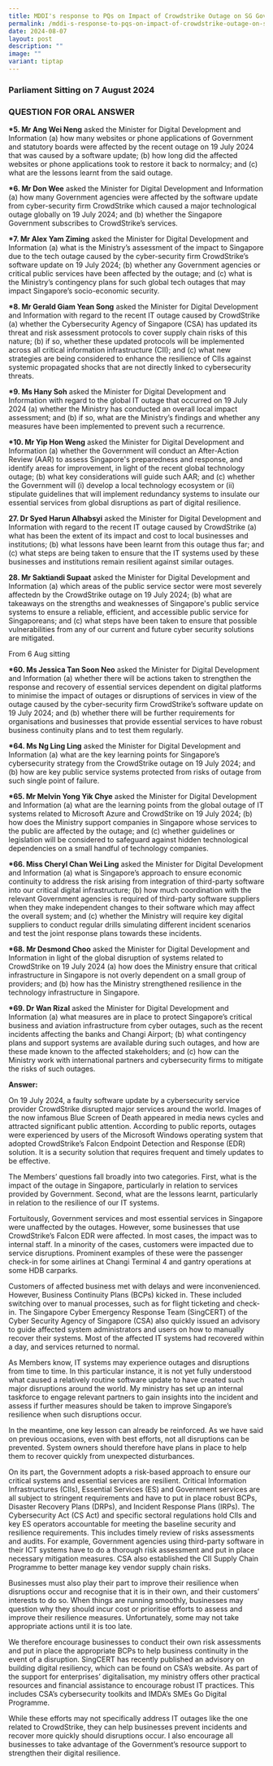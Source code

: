 ```yaml
---
title: MDDI's response to PQs on Impact of Crowdstrike Outage on SG Gov Services
permalink: /mddi-s-response-to-pqs-on-impact-of-crowdstrike-outage-on-sg-gov-services/
date: 2024-08-07
layout: post
description: ""
image: ""
variant: tiptap
---
```

<h3>Parliament Sitting on 7 August 2024</h3>
<h3>QUESTION FOR ORAL ANSWER</h3>
<p><strong>*5. Mr Ang Wei Neng</strong> asked the Minister for Digital Development
and Information (a) how many websites or phone applications of Government
and statutory boards were affected by the recent outage on 19 July 2024
that was caused by a software update; (b) how long did the affected websites
or phone applications took to restore it back to normalcy; and (c) what
are the lessons learnt from the said outage.</p>
<p><strong>*6. Mr Don Wee</strong> asked the Minister for Digital Development
and Information (a) how many Government agencies were affected by the software
update from cyber-security firm CrowdStrike which caused a major technological
outage globally on 19 July 2024; and (b) whether the Singapore Government
subscribes to CrowdStrike’s services.</p>
<p><strong>*7. Mr Alex Yam Ziming</strong> asked the Minister for Digital
Development and Information (a) what is the Ministry’s assessment of the
impact to Singapore due to the tech outage caused by the cyber-security
firm CrowdStrike’s software update on 19 July 2024; (b) whether any Government
agencies or critical public services have been affected by the outage;
and (c) what is the Ministry’s contingency plans for such global tech outages
that may impact Singapore’s socio-economic security.</p>
<p><strong>*8. Mr Gerald Giam Yean Song</strong> asked the Minister for Digital
Development and Information with regard to the recent IT outage caused
by CrowdStrike (a) whether the Cybersecurity Agency of Singapore (CSA)
has updated its threat and risk assessment protocols to cover supply chain
risks of this nature; (b) if so, whether these updated protocols will be
implemented across all critical information infrastructure (CII); and (c)
what new strategies are being considered to enhance the resilience of CIIs
against systemic propagated shocks that are not directly linked to cybersecurity
threats.</p>
<p><strong>*9. Ms Hany Soh</strong> asked the Minister for Digital Development
and Information with regard to the global IT outage that occurred on 19
July 2024 (a) whether the Ministry has conducted an overall local impact
assessment; and (b) if so, what are the Ministry’s findings and whether
any measures have been implemented to prevent such a recurrence.</p>
<p><strong>*10. Mr Yip Hon Weng</strong> asked the Minister for Digital Development
and Information (a) whether the Government will conduct an After-Action
Review (AAR) to assess Singapore's preparedness and response, and identify
areas for improvement, in light of the recent global technology outage;
(b) what key considerations will guide such AAR; and (c) whether the Government
will (i) develop a local technology ecosystem or (ii) stipulate guidelines
that will implement redundancy systems to insulate our essential services
from global disruptions as part of digital resilience.</p>
<p><strong>27. Dr Syed Harun Alhabsyi</strong> asked the Minister for Digital
Development and Information with regard to the recent IT outage caused
by CrowdStrike (a) what has been the extent of its impact and cost to local
businesses and institutions; (b) what lessons have been learnt from this
outage thus far; and (c) what steps are being taken to ensure that the
IT systems used by these businesses and institutions remain resilient against
similar outages.</p>
<p><strong>28. Mr Saktiandi Supaat</strong> asked the Minister for Digital
Development and Information (a) which areas of the public service sector
were most severely affectedn by the CrowdStrike outage on 19 July 2024;
(b) what are takeaways on the strengths and weaknesses of Singapore's public
service systems to ensure a reliable, efficient, and accessible public
service for Singaporeans; and (c) what steps have been taken to ensure
that possible vulnerabilities from any of our current and future cyber
security solutions are mitigated.</p>
<p>From 6 Aug sitting</p>
<p><strong>*60. Ms Jessica Tan Soon Neo</strong> asked the Minister for Digital
Development and Information (a) whether there will be actions taken to
strengthen the response and recovery of essential services dependent on
digital platforms to minimise the impact of outages or disruptions of services
in view of the outage caused by the cyber-security firm CrowdStrike’s software
update on 19 July 2024; and (b) whether there will be further requirements
for organisations and businesses that provide essential services to have
robust business continuity plans and to test them regularly.</p>
<p><strong>*64. Ms Ng Ling Ling</strong> asked the Minister for Digital Development
and Information (a) what are the key learning points for Singapore’s cybersecurity
strategy from the CrowdStrike outage on 19 July 2024; and (b) how are key
public service systems protected from risks of outage from such single
point of failure.</p>
<p><strong>*65. Mr Melvin Yong Yik Chye</strong> asked the Minister for Digital
Development and Information (a) what are the learning points from the global
outage of IT systems related to Microsoft Azure and CrowdStrike on 19 July
2024; (b) how does the Ministry support companies in Singapore whose services
to the public are affected by the outage; and (c) whether guidelines or
legislation will be considered to safeguard against hidden technological
dependencies on a small handful of technology companies.</p>
<p><strong>*66. Miss Cheryl Chan Wei Ling</strong> asked the Minister for
Digital Development and Information (a) what is Singapore’s approach to
ensure economic continuity to address the risk arising from integration
of third-party software into our critical digital infrastructure; (b) how
much coordination with the relevant Government agencies is required of
third-party software suppliers when they make independent changes to their
software which may affect the overall system; and (c) whether the Ministry
will require key digital suppliers to conduct regular drills simulating
different incident scenarios and test the joint response plans towards
these incidents.</p>
<p><strong>*68. Mr Desmond Choo</strong> asked the Minister for Digital Development
and Information in light of the global disruption of systems related to
CrowdStrike on 19 July 2024 (a) how does the Ministry ensure that critical
infrastructure in Singapore is not overly dependent on a small group of
providers; and (b) how has the Ministry strengthened resilience in the
technology infrastructure in Singapore.</p>
<p><strong>*69. Dr Wan Rizal</strong> asked the Minister for Digital Development
and Information (a) what measures are in place to protect Singapore’s critical
business and aviation infrastructure from cyber outages, such as the recent
incidents affecting the banks and Changi Airport; (b) what contingency
plans and support systems are available during such outages, and how are
these made known to the affected stakeholders; and (c) how can the Ministry
work with international partners and cybersecurity firms to mitigate the
risks of such outages.</p>
<p><strong>Answer:</strong>
</p>
<p>On 19 July 2024, a faulty software update by a cybersecurity service provider
CrowdStrike disrupted major services around the world. Images of the now
infamous Blue Screen of Death appeared in media news cycles and attracted
significant public attention. According to public reports, outages were
experienced by users of the Microsoft Windows operating system that adopted
CrowdStrike’s Falcon Endpoint Detection and Response (EDR) solution. It
is a security solution that requires frequent and timely updates to be
effective.</p>
<p>The Members’ questions fall broadly into two categories. First, what is
the impact of the outage in Singapore, particularly in relation to services
provided by Government. Second, what are the lessons learnt, particularly
in relation to the resilience of our IT systems.</p>
<p>Fortuitously, Government services and most essential services in Singapore
were unaffected by the outages. However, some businesses that use CrowdStrike’s
Falcon EDR were affected. In most cases, the impact was to internal staff.
In a minority of the cases, customers were impacted due to service disruptions.
Prominent examples of these were the passenger check-in for some airlines
at Changi Terminal 4 and gantry operations at some HDB carparks.</p>
<p>Customers of affected business met with delays and were inconvenienced.
However, Business Continuity Plans (BCPs) kicked in. These included switching
over to manual processes, such as for flight ticketing and check-in. The
Singapore Cyber Emergency Response Team (SingCERT) of the Cyber Security
Agency of Singapore (CSA) also quickly issued an advisory to guide affected
system administrators and users on how to manually recover their systems.
Most of the affected IT systems had recovered within a day, and services
returned to normal.</p>
<p>As Members know, IT systems may experience outages and disruptions from
time to time. In this particular instance, it is not yet fully understood
what caused a relatively routine software update to have created such major
disruptions around the world. My ministry has set up an internal taskforce
to engage relevant partners to gain insights into the incident and assess
if further measures should be taken to improve Singapore’s resilience when
such disruptions occur.</p>
<p>In the meantime, one key lesson can already be reinforced. As we have
said on previous occasions, even with best efforts, not all disruptions
can be prevented. System owners should therefore have plans in place to
help them to recover quickly from unexpected disturbances.</p>
<p>On its part, the Government adopts a risk-based approach to ensure our
critical systems and essential services are resilient. Critical Information
Infrastructures (CIIs), Essential Services (ES) and Government services
are all subject to stringent requirements and have to put in place robust
BCPs, Disaster Recovery Plans (DRPs), and Incident Response Plans (IRPs).
The Cybersecurity Act (CS Act) and specific sectoral regulations hold CIIs
and key ES operators accountable for meeting the baseline security and
resilience requirements. This includes timely review of risks assessments
and audits. For example, Government agencies using third-party software
in their ICT systems have to do a thorough risk assessment and put in place
necessary mitigation measures. CSA also established the CII Supply Chain
Programme to better manage key vendor supply chain risks.</p>
<p>Businesses must also play their part to improve their resilience when
disruptions occur and recognise that it is in their own, and their customers’
interests to do so. When things are running smoothly, businesses may question
why they should incur cost or prioritise efforts to assess and improve
their resilience measures. Unfortunately, some may not take appropriate
actions until it is too late.</p>
<p>We therefore encourage businesses to conduct their own risk assessments
and put in place the appropriate BCPs to help business continuity in the
event of a disruption. SingCERT has recently published an advisory on building
digital resiliency, which can be found on CSA’s website. As part of the
support for enterprises’ digitalisation, my ministry offers other practical
resources and financial assistance to encourage robust IT practices. This
includes CSA’s cybersecurity toolkits and IMDA’s SMEs Go Digital Programme.</p>
<p>While these efforts may not specifically address IT outages like the one
related to CrowdStrike, they can help businesses prevent incidents and
recover more quickly should disruptions occur. I also encourage all businesses
to take advantage of the Government’s resource support to strengthen their
digital resilience.</p>
